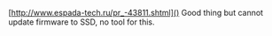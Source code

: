 [http://www.espada-tech.ru/pr_-43811.shtml]()
Good thing but cannot update firmware to SSD, no tool for this.
